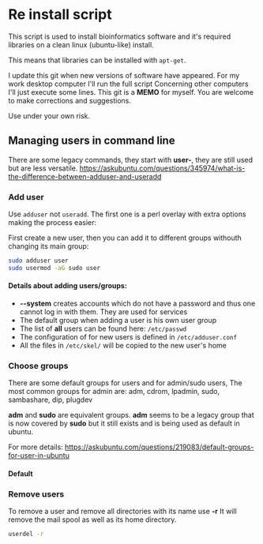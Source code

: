 # Re install script

This script is used to install bioinformatics software and it's required libraries on a clean linux (ubuntu-like) install.

This means that libraries can be installed with `apt-get`.

I update this git when new versions of software have appeared.
For my work desktop computer I'll run the full script
Concerning other computers I'll just execute some lines.
This git is a **MEMO** for myself.
You are welcome to make corrections and suggestions.

Use under your own risk.

## Managing users in command line

There are some legacy commands, they start with **user-**,
they are still used but are less versatile.
https://askubuntu.com/questions/345974/what-is-the-difference-between-adduser-and-useradd

### Add user

Use `adduser` not `useradd`.
The first one is a perl overlay with extra options making the process easier:

First create a new user, then you can add it to different groups withouth changing its main group:

```bash
sudo adduser user
sudo usermod -aG sudo user
```

#### Details about adding users/groups:

* **--system** creates accounts which do not have a password and thus one cannot log in with them.
They are used for services
* The default group when adding a user is his own user group
* The list of **all** users can be found here: `/etc/passwd`
* The configuration of for new users is defined in `/etc/adduser.conf`
* All the files in `/etc/skel/` will be copied to the new user's home


### Choose groups

There are some default groups for users and for admin/sudo users,
The most common groups for admin are:
adm, cdrom, lpadmin, sudo, sambashare, dip, plugdev

**adm** and **sudo** are equivalent groups.
**adm** seems to be a legacy group that is now covered by **sudo** but it still exists and is being used as default in ubuntu.

For more details:
https://askubuntu.com/questions/219083/default-groups-for-user-in-ubuntu


#### Default


### Remove users

To remove a user and remove all directories with its name use **-r**
It will remove the mail spool as well as its home directory.

```bash
userdel -r
```

